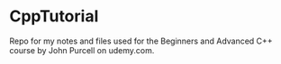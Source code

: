 # CppTutorial
Repo for my notes and files used for the Beginners and Advanced C++ course by John Purcell on udemy.com.
